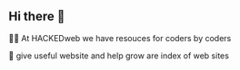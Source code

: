 ## Hi there 👋

🙋‍♀️ At HACKEDweb we have resouces for coders by coders 

🌈 give useful website and help grow are index of web sites



